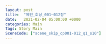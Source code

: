 ```yaml
---
layout: post
title:  "메인_회상_001~012장"
date:   2021-02-04 05:00:00 +0000
categories: Main
Tags: Story Main
SceneCode: ["scene_skip_cp001-012_q1_s10"]
---
```

